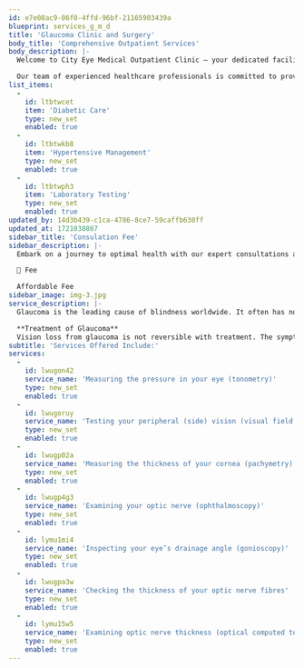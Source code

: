 ```yaml
---
id: e7e08ac9-06f0-4ffd-96bf-21165903439a
blueprint: services_g_m_d
title: 'Glaucoma Clinic and Surgery'
body_title: 'Comprehensive Outpatient Services'
body_description: |-
  Welcome to City Eye Medical Outpatient Clinic – your dedicated facility for high-quality outpatient care.

  Our team of experienced healthcare professionals is committed to providing personalized and compassionate medical services to address a range of health conditions. Your well-being is our priority!
list_items:
  -
    id: ltbtwcet
    item: 'Diabetic Care'
    type: new_set
    enabled: true
  -
    id: ltbtwkb8
    item: 'Hypertensive Management'
    type: new_set
    enabled: true
  -
    id: ltbtwph3
    item: 'Laboratory Testing'
    type: new_set
    enabled: true
updated_by: 14d3b439-c1ca-4786-8ce7-59caffb630ff
updated_at: 1721038867
sidebar_title: 'Consulation Fee'
sidebar_description: |-
  Embark on a journey to optimal health with our expert consultations at a fee that makes quality care accessible to everyone👁️💡

  🌟 Fee

  Affordable Fee
sidebar_image: img-3.jpg
service_description: |-
  Glaucoma is the leading cause of blindness worldwide. It often has no symptoms in the early stages. Glaucoma can happen to anyone. It occurs when the pressure within the eye (IOP) is high for prolonged periods. This results in painless and progressive damage to the optic nerve, resulting in vision loss.

  **Treatment of Glaucoma**
  Vision loss from glaucoma is not reversible with treatment. The symptoms of glaucoma can also be mild or even non-existent until the disease has silently and gradually worsened to a severe stage. This is why **regular eye exams are important**. The glaucoma specialists at City Eye Hospital provide extensive glaucoma eye care that comprises glaucoma evaluation and testing, and management of intraocular pressure and treatment.
subtitle: 'Services Offered Include:'
services:
  -
    id: lwugon42
    service_name: 'Measuring the pressure in your eye (tonometry)'
    type: new_set
    enabled: true
  -
    id: lwugoruy
    service_name: 'Testing your peripheral (side) vision (visual field test)'
    type: new_set
    enabled: true
  -
    id: lwugp02a
    service_name: 'Measuring the thickness of your cornea (pachymetry)'
    type: new_set
    enabled: true
  -
    id: lwugp4g3
    service_name: 'Examining your optic nerve (ophthalmoscopy)'
    type: new_set
    enabled: true
  -
    id: lymu1mi4
    service_name: 'Inspecting your eye’s drainage angle (gonioscopy)'
    type: new_set
    enabled: true
  -
    id: lwugpa3w
    service_name: 'Checking the thickness of your optic nerve fibres'
    type: new_set
    enabled: true
  -
    id: lymu15w5
    service_name: 'Examining optic nerve thickness (optical computed tomography: OTC)'
    type: new_set
    enabled: true
---
```

